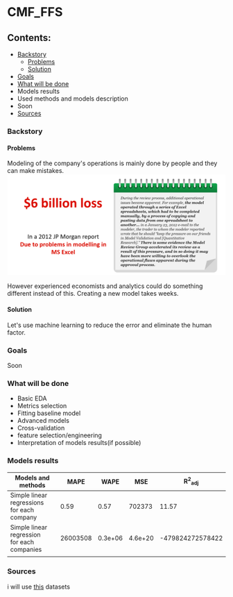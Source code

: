# CMF_FFS
## Contents:
- [Backstory](#backstory)
  - [Problems](#problems)
  - [Solution](#solution)
- [Goals](#goals)
- [What will be done](#what-will-be-done)
- Models results
- Used methods and models description
- Soon
- [Sources](#sources)

### Backstory
#### Problems
Modeling of the company's operations is mainly done by people and they can make mistakes.
![problem](https://github.com/GraC2H5OH/CMF_FFS/blob/main/pics/problems.png)

However experienced economists and analytics could do something different instead of this. Creating a new model takes weeks. 
#### Solution
Let's use machine learning to reduce the error and eliminate the human factor.

### Goals
Soon
### What will be done
- Basic EDA
- Metrics selection
- Fitting baseline model
- Advanced models
- Cross-validation
- feature selection/engineering
- Interpretation of models results(if possible)

### Models results
| Models and methods                           | MAPE   | WAPE  | MSE   |R<sup>2</sup><sub>adj</sub>|
|----------------------------------------------|--------|-------|-------|----------------|
| Simple linear regressions<br>for each company| 0.59   |0.57   |702373 |11.57           |
|Simple linear regression<br>for each companies|26003508|0.3e+06|4.6e+20|-479824272578422|
|                                              |        |       |       |                |


### Sources
i will use [this](https://www.kaggle.com/datasets/jarbol/oil-gas-predict) datasets

